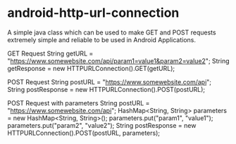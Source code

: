 # android-http-url-connection
A simple java class which can be used to make GET and POST requests extremely simple and reliable to be used in Android Applications.

GET Request
String getURL = "https://www.somewebsite.com/api/param1=value1&param2=value2";
String getResponse = new HTTPURLConnection().GET(getURL);

POST Request
String postURL = "https://www.somewebsite.com/api";
String postResponse = new HTTPURLConnection().POST(postURL);

POST Request with parameters
String postURL = "https://www.somewebsite.com/api";
HashMap<String, String> parameters = new HashMap<String, String>();
parameters.put("param1", "value1");
parameters.put("param2", "value2");
String postResponse = new HTTPURLConnection().POST(postURL, parameters);
